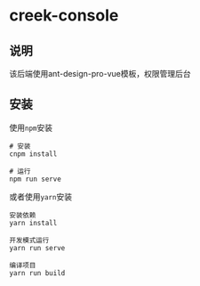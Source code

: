 # creek-console
## 说明
该后端使用ant-design-pro-vue模板，权限管理后台
## 安装
使用`npm`安装
```shell
# 安装
cnpm install

# 运行
npm run serve
```

或者使用`yarn`安装
```shell
安装依赖
yarn install

开发模式运行
yarn run serve

编译项目
yarn run build
```
